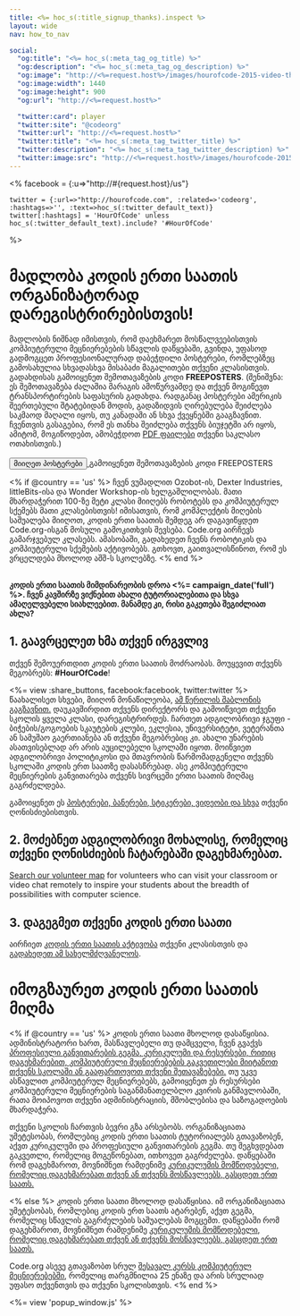 ```yaml
---
title: <%= hoc_s(:title_signup_thanks).inspect %>
layout: wide
nav: how_to_nav

social:
  "og:title": "<%= hoc_s(:meta_tag_og_title) %>"
  "og:description": "<%= hoc_s(:meta_tag_og_description) %>"
  "og:image": "http://<%=request.host%>/images/hourofcode-2015-video-thumbnail.png"
  "og:image:width": 1440
  "og:image:height": 900
  "og:url": "http://<%=request.host%>"

  "twitter:card": player
  "twitter:site": "@codeorg"
  "twitter:url": "http://<%=request.host%>"
  "twitter:title": "<%= hoc_s(:meta_tag_twitter_title) %>"
  "twitter:description": "<%= hoc_s(:meta_tag_twitter_description) %>"
  "twitter:image:src": "http://<%=request.host%>/images/hourofcode-2015-video-thumbnail.png"
---
```

<%
    facebook = {:u=>"http://#{request.host}/us"}

    twitter = {:url=>"http://hourofcode.com", :related=>'codeorg', :hashtags=>'', :text=>hoc_s(:twitter_default_text)}
    twitter[:hashtags] = 'HourOfCode' unless hoc_s(:twitter_default_text).include? '#HourOfCode'
%>

# მადლობა კოდის ერთი საათის ორგანიზატორად დარეგისტრირებისთვის!

მადლობის ნიშნად იმისთვის, რომ დაეხმარეთ მოსწალვეებისთვის კომპიუტერული მეცნიერებების სწავლის დაწყებაში, გვინდა, უფასოდ გადმოგცეთ პროფესიონალურად დაბეჭდილი პოსტერები, რომლებზეც გამოსახულია სხვადასხვა მისაბაძი მაგალითები თქვენი კლასისთვის. გადახდისას გამოიყენეთ შემოთავაზების კოდი **FREEPOSTERS**. (შენიშვნა: ეს შემოთავაზება ძალაშია მარაგის ამოწურვამდე და თქვენ მოგიწევთ ტრანსპორტირების საფასურის გადახდა. რადგანაც პოსტერები ამერიკის შეერთებული შტატებიდან მოდის, გადაზიდვის ღირებულება შეიძლება საკმაოდ მაღალი იყოს, თუ კანადაში ან სხვა ქვეყნებში გააგზავნით. ჩვენთვის გასაგებია, რომ ეს თანხა შეიძლება თქვენს ბიუჯეტში არ იყოს, ამიტომ, მოგიწოდებთ, ამობეჭდოთ [PDF ფაილები](https://code.org/inspire) თქვენი საკლასო ოთახისთვის.)  
<br /> [<button>მიიღეთ პოსტერები</button> ](https://store.code.org/products/code-org-posters-set-of-12)გამოიყენეთ შემოთავაზების კოდი FREEPOSTERS

<% if @country == 'us' %> ჩვენ ვუმადლით Ozobot-ის, Dexter Industries, littleBits-ისა და Wonder Workshop-ის ხელგაშლილობას. მათი მხარდაჭერით 100-ზე მეტი კლასი მიიღებს რობოტებს და კომპიუტერულ სქემებს მათი კლასებისთვის! იმისათვის, რომ კომპლექტის მიღების საშუალება მიიღოთ, კოდის ერთი საათის შემდეგ არ დაგავიწყდეთ Code.org-ისგან მოსული გამოკითხვის შევსება. Code.org აირჩევს გამარჯვებულ კლასებს. ამასობაში, გადახედეთ ჩვენს რობოტიკის და კომპიუტერული სქემების აქტივობებს. გთხოვთ, გაითვალისწინოთ, რომ ეს ვრცელდება მხოლოდ აშშ-ს სკოლებზე. <% end %>

<br /> **კოდის ერთი საათის მიმდინარეობის დროა <%= campaign_date('full') %>. ჩვენ კავშირზე ვიქნებით ახალი ტუტორიალებითა და სხვა ამაღელვებელი სიახლეებით. მანამდე კი, რისი გაკეთება შეგიძლიათ ახლა?**

## 1. გაავრცელეთ ხმა თქვენ ირგვლივ

თქვენ შემოუერთდით კოდის ერთი საათის მოძრაობას. მოუყევით თქვენს მეგობრებს: **#HourOfCode**!

<%= view :share_buttons, facebook:facebook, twitter:twitter %> <br /> წაახალისეთ სხვები, მიიღონ მონაწილეობა, [ამ წერილის შაბლონის გაგზავნით.](<%= resolve_url('/promote/resources#sample-emails') %>) დაუკავშირდით თქვენს დირექტორს და გამოიწვიეთ თქვენი სკოლის ყველა კლასი, დარეგისტრირდეს. ჩართეთ ადგილობრივი ჯგუფი - ბიჭების/გოგოების სკაუტების კლუბი, ეკლესია, უნივერსიტეტი, ვეტერანთა ან სამუშაო გაერთიანება ან თქვენი მეგობრებიც კი. ახალი უნარების ასათვისებლად არ არის აუცილებელი სკოლაში იყოთ. მოიწვიეთ ადგილობრივი პოლიტიკოსი და მთავრობის წარმომადგენელი თქვენს სკოლაში კოდის ერთ საათზე დასასწრებად. ასე კომპიუტერული მეცნიერების განვითარება თქვენს სივრცეში ერთი საათის მიღმაც გაგრძელდება.

გამოიყენეთ ეს [პოსტერები, ბანერები, სტიკერები, ვიდეობი და სხვა](<%= resolve_url('/promote/resources') %>) თქვენი ღონისძიებისთვის.

## 2. მოძებნეთ ადგილობრივი მოხალისე, რომელიც თქვენი ღონისძიების ჩატარებაში დაგეხმარებათ.

[Search our volunteer map](<%= codeorg_url('/volunteer/local') %>) for volunteers who can visit your classroom or video chat remotely to inspire your students about the breadth of possibilities with computer science.

## 3. დაგეგმეთ თქვენი კოდის ერთი საათი

აირჩიეთ [კოდის ერთი საათის აქტივობა](https://hourofcode.com/learn) თქვენი კლასისთვის და [გადახედეთ ამ სახელმძღვანელოს](<%= resolve_url('/how-to') %>).

# იმოგზაურეთ კოდის ერთი საათის მიღმა

<% if @country == 'us' %> კოდის ერთი საათი მხოლოდ დასაწყისია. ადმინისტრატორი ხართ, მასწავლებელი თუ დამცველი, ჩვენ გვაქვს [პროფესიული განვითარების გეგმა, კურიკულუმი და რესურსები, რითიც დაგეხმარებით, კომპიუტერული მეცნიერებების გაკვეთილები მიიტანოთ თქვენს სკოლაში ან გააფართოვოთ თქვენი შეთავაზებები.](https://code.org/yourschool) თუ უკვე ასწავლით კომპიუტერულ მეცნიერებებს, გამოიყენეთ ეს რესურსები კომპიუტერული მეცნიერების საგანმანათელბლო კვირის განმავლობაში, რათა მოიპოვოთ თქვენი ადმინისტრაციის, მშობლებისა და საზოგადოების მხარდაჭერა.

თქვენი სკოლის ჩართვის ბევრი გზა არსებობს. ორგანიზაციათა უმეტესობას, რომლებიც კოდის ერთი საათის ტუტორიალებს გთავაზობენ, აქვთ კურიკულუმი და პროფესიული განვითარების გეგმა. თუ შეგხვდებათ გაკვეთლი, რომელიც მოგეწონებათ, ითხოვეთ გაგრძელება. დაწყებაში რომ დაგეხმაროთ, მოვნიშნეთ რამდენიმე [კურიკულუმის მომწოდებელი, რომელიც დაგეხმარებათ თქვენ ან თქვენს მოსწავლეებს, გასცდეთ ერთ საათს.](https://hourofcode.com/beyond)

<% else %> კოდის ერთი საათი მხოლოდ დასაწყისია. იმ ორგანიზაციათა უმეტესობას, რომლებიც კოდის ერთ საათს ატარებენ, აქვთ გეგმა, რომელიც სწავლის გაგრძელების საშუალებას მოგცემთ. დაწყებაში რომ დაგეხმაროთ, მოვნიშნეთ რამდენიმე [კურიკულუმის მომწოდებელი, რომელიც დაგეხმარებათ თქვენ ან თქვენს მოსწავლეებს, გასცდეთ ერთ საათს.](https://hourofcode.com/beyond)

Code.org ასევე გთავაზობთ სრულ [შესავალ კურსს კომპიუტერულ მეცნიერებებში](https://code.org/educate/curriculum/cs-fundamentals-international), რომელიც თარგმნილია 25 ენაზე და არის სრულიად უფასო თქვენთვის და თქვენი სკოლისთვის. <% end %>

<%= view 'popup_window.js' %>